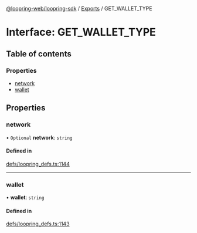 [@loopring-web/loopring-sdk](../README.md) / [Exports](../modules.md) / GET\_WALLET\_TYPE

# Interface: GET\_WALLET\_TYPE

## Table of contents

### Properties

- [network](GET_WALLET_TYPE.md#network)
- [wallet](GET_WALLET_TYPE.md#wallet)

## Properties

### network

• `Optional` **network**: `string`

#### Defined in

[defs/loopring_defs.ts:1144](https://github.com/Loopring/loopring_sdk/blob/300ee65/src/defs/loopring_defs.ts#L1144)

___

### wallet

• **wallet**: `string`

#### Defined in

[defs/loopring_defs.ts:1143](https://github.com/Loopring/loopring_sdk/blob/300ee65/src/defs/loopring_defs.ts#L1143)
